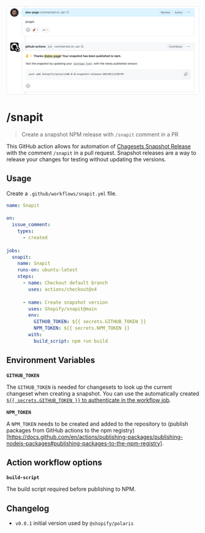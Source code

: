 <p align="center">
  <img src="https://github.com/Shopify/snapit/blob/main/example.png" alt="A screenshot of the snapit command being ran" width="688px">
</p>

# /snapit

> Create a snapshot NPM release with `/snapit` comment in a PR

This GitHub action allows for automation of [Chagesets Snapshot Release](https://github.com/changesets/changesets/blob/main/docs/snapshot-releases.md) with the comment `/snapit` in a pull request. Snapshot releases are a way to release your changes for testing without updating the versions.

## Usage

Create a `.github/workflows/snapit.yml` file.

```yml
name: Snapit

on:
  issue_comment:
    types:
      - created

jobs:
  snapit:
    name: Snapit
    runs-on: ubuntu-latest
    steps:
      - name: Checkout default branch
        uses: actions/checkout@v4

      - name: Create snapshot version
        uses: Shopify/snapit@main
        env:
          GITHUB_TOKEN: ${{ secrets.GITHUB_TOKEN }}
          NPM_TOKEN: ${{ secrets.NPM_TOKEN }}
        with:
          build_script: npm run build
```

## Environment Variables

**`GITHUB_TOKEN`**

The `GITHUB_TOKEN` is needed for changesets to look up the current changeset when creating a snapshot. You can use the automatically created [`${{ secrets.GITHUB_TOKEN }}` to authenticate in the workflow job](https://docs.github.com/en/actions/security-guides/automatic-token-authentication#about-the-github_token-secret).

**`NPM_TOKEN`**

A `NPM_TOKEN` needs to be created and added to the repository to (publish packages from GitHub actions to the npm registry)[https://docs.github.com/en/actions/publishing-packages/publishing-nodejs-packages#publishing-packages-to-the-npm-registry].

## Action workflow options

**`build-script`**

The build script required before publishing to NPM.

## Changelog

- `v0.0.1` initial version used by `@shopify/polaris`
